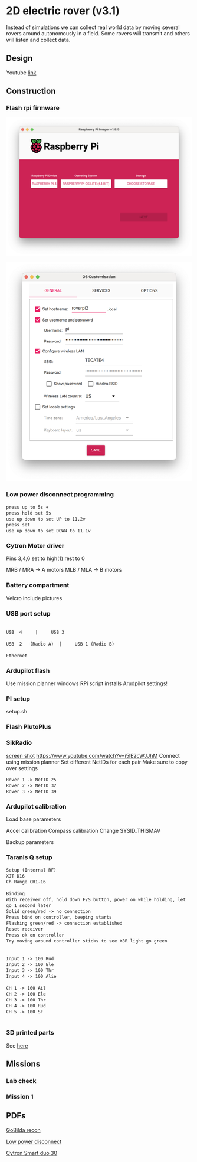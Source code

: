 # 2D electric rover (v3.1)

Instead of simulations we can collect real world data by moving several rovers around autonomously in a field. Some rovers will transmit and others will listen and collect data.

## Design

Youtube [link](https://youtu.be/6D6IM0DY81c)

## Construction

### Flash rpi firmware

![select lite os](./flash_pi1.png)

![flash with wifi settings](./flash_pi2.png)



### Low power disconnect programming

```
press up to 5s +
press hold set 5s
use up down to set UP to 11.2v
press set
use up down to set DOWN to 11.1v
```

### Cytron Motor driver

Pins 3,4,6 set to high(1) rest to 0

MRB / MRA -> A motors
MLB / MLA -> B motors


### Battery compartment

Velcro include pictures


### USB port setup

```

USB  4     |     USB 3

USB  2   (Radio A)  |     USB 1 (Radio B)

Ethernet

```


### Ardupilot flash

Use mission planner windows
RPi script installs Arudpilot settings!

### PI setup

setup.sh

### Flash PlutoPlus

### SikRadio

[screen shot](./sikradio.jpg)
https://www.youtube.com/watch?v=i5lE2cWJJhM
Connect using mission planner
Set different NetIDs for each pair
Make sure to copy over settings
```
Rover 1 -> NetID 25
Rover 2 -> NetID 32
Rover 3 -> NetID 39
```

### Ardupilot calibration

Load base parameters

Accel calibration
Compass calibration
Change SYSID_THISMAV

Backup parameters


### Taranis Q setup

```
Setup (Internal RF)
XJT D16
Ch Range CH1-16

Binding
With receiver off, hold down F/S button, power on while holding, let go 1 second later
Solid green/red -> no connection
Press bind on controller, beeping starts
Flashing green/red -> connection established
Reset receiver
Press ok on controller
Try moving around controller sticks to see X8R light go green


Input 1 -> 100 Rud
Input 2 -> 100 Ele
Input 3 -> 100 Thr
Input 4 -> 100 Alie

CH 1 -> 100 Ail
CH 2 -> 100 Ele
CH 3 -> 100 Thr
CH 4 -> 100 Rud
CH 5 -> 100 SF


```


### 3D printed parts

See [here](https://www.dropbox.com/s/egpfn434aox6vvk/roverv3_3dparts.zip?dl=0)

## Missions

### Lab check

### Mission 1

## PDFs

[GoBilda recon](https://www.dropbox.com/scl/fi/ks1fxsgilpyjsh96b6yut/gobilda_recon_assembly.pdf?rlkey=jf0m082piixa4lvxsqi4eruph&dl=0)

[Low power disconnect](https://www.dropbox.com/scl/fi/wmjql1251xnxs90oqn2jd/lower_power_disconnect_30A.pdf?rlkey=h3vitle22f5xrkcthws3yf8ft&dl=0)

[Cytron Smart duo 30](https://www.dropbox.com/scl/fi/eeqg87gi8wzy2aa1k1yx3/MDDS30_User_Manual.pdf?rlkey=xe49gu88bpqspxbg2dh6x139w&dl=0)